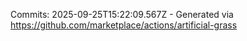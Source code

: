 Commits: 2025-09-25T15:22:09.567Z - Generated via https://github.com/marketplace/actions/artificial-grass
<br>
